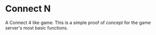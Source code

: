 Connect N
=========
A Connect 4 like game. This is a simple proof of concept for the game server's most basic functions.
